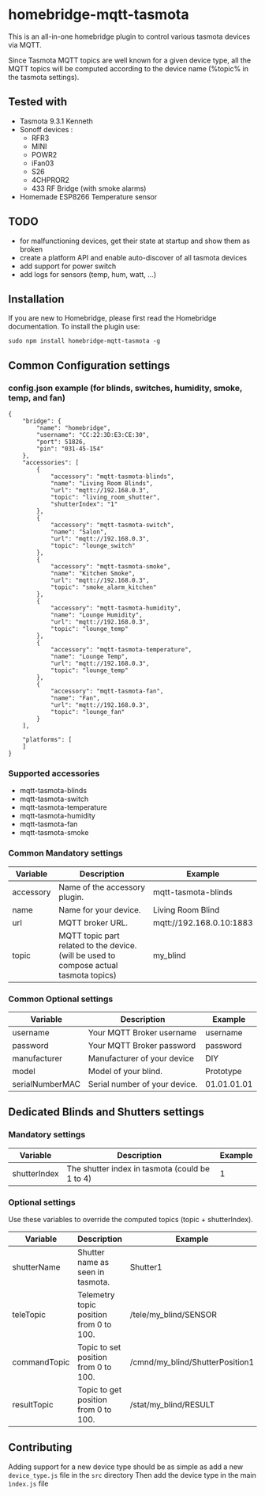 # homebridge-mqtt-tasmota
This is an all-in-one homebridge plugin to control various tasmota devices via MQTT.

Since Tasmota MQTT topics are well known for a given device type, all the MQTT topics will be computed according to the device name (%topic% in the tasmota settings).


## Tested with
 - Tasmota 9.3.1 Kenneth
 - Sonoff devices :
    - RFR3
    - MINI
    - POWR2
    - iFan03
    - S26
    - 4CHPROR2
    - 433 RF Bridge (with smoke alarms)
  - Homemade ESP8266 Temperature sensor

## TODO
 - for malfunctioning devices, get their state at startup and show them as broken
 - create a platform API and enable auto-discover of all tasmota devices
 - add support for power switch
 - add logs for sensors (temp, hum, watt, ...)

## Installation

If you are new to Homebridge, please first read the Homebridge documentation. To install the plugin use:
```
sudo npm install homebridge-mqtt-tasmota -g
```

## Common Configuration settings

### config.json example (for blinds, switches, humidity, smoke, temp, and fan)
```
{
    "bridge": {
        "name": "homebridge",
        "username": "CC:22:3D:E3:CE:30",
        "port": 51826,
        "pin": "031-45-154"
    },
    "accessories": [
        {
            "accessory": "mqtt-tasmota-blinds",
            "name": "Living Room Blinds",
            "url": "mqtt://192.168.0.3",
            "topic": "living_room_shutter",
            "shutterIndex": "1"
        },
        {
            "accessory": "mqtt-tasmota-switch",
            "name": "Salon",
            "url": "mqtt://192.168.0.3",
            "topic": "lounge_switch"
        },
        {
            "accessory": "mqtt-tasmota-smoke",
            "name": "Kitchen Smoke",
            "url": "mqtt://192.168.0.3",
            "topic": "smoke_alarm_kitchen"
        },
        {
            "accessory": "mqtt-tasmota-humidity",
            "name": "Lounge Humidity",
            "url": "mqtt://192.168.0.3",
            "topic": "lounge_temp"
        },
        {
            "accessory": "mqtt-tasmota-temperature",
            "name": "Lounge Temp",
            "url": "mqtt://192.168.0.3",
            "topic": "lounge_temp"
        },
        {
            "accessory": "mqtt-tasmota-fan",
            "name": "Fan",
            "url": "mqtt://192.168.0.3",
            "topic": "lounge_fan"
        }
    ],

    "platforms": [
    ]
}
```
### Supported accessories

 - mqtt-tasmota-blinds
 - mqtt-tasmota-switch
 - mqtt-tasmota-temperature
 - mqtt-tasmota-humidity
 - mqtt-tasmota-fan
 - mqtt-tasmota-smoke


### Common Mandatory settings
| Variable | Description | Example |
| --- | --- | --- |
| accessory | Name of the accessory plugin. | mqtt-tasmota-blinds |
| name | Name for your device. | Living Room Blind |
| url | MQTT broker URL. | mqtt://192.168.0.10:1883 |
| topic | MQTT topic part related to the device. (will be used to compose actual tasmota topics) | my_blind |


### Common Optional settings
| Variable | Description | Example |
| --- | --- | --- |
| username | Your MQTT Broker username | username |
| password | Your MQTT Broker password | password |
| manufacturer | Manufacturer of your device | DIY |
| model | Model of your blind. | Prototype |
| serialNumberMAC | Serial number of your device. | 01.01.01.01 |


## Dedicated Blinds and Shutters settings
### Mandatory settings
| Variable | Description | Example |
| --- | --- | --- |
| shutterIndex | The shutter index in tasmota (could be 1 to 4) | 1 |

### Optional settings
Use these variables to override the computed topics (topic + shutterIndex). 

| Variable | Description | Example | Default Value
| --- | --- | --- | --- |
| shutterName | Shutter name as seen in tasmota. | Shutter1 | Shutter{shutterIndex} |
| teleTopic | Telemetry topic position from 0 to 100. | /tele/my_blind/SENSOR | /tele/{topic}/SENSOR |
| commandTopic | Topic to set position from 0 to 100. | /cmnd/my_blind/ShutterPosition1 | /cmnd/{topic}/ShutterPosition{shutterIndex} |
| resultTopic | Topic to get position from 0 to 100. | /stat/my_blind/RESULT | /stat/{topic}/RESULT |

## Contributing

Adding support for a new device type should be as simple as add a new ```device_type.js``` file in the ```src``` directory
Then add the device type in the main ```ìndex.js``` file

